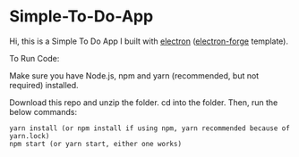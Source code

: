 # Simple-To-Do-App

Hi, this is a Simple To Do App I built with [electron][2] ([electron-forge][1] template). 

To Run Code:

Make sure you have Node.js, npm and yarn (recommended, but not required) installed. 

Download this repo and unzip the folder. cd into the folder. Then, run the below 
commands:

```
yarn install (or npm install if using npm, yarn recommended because of yarn.lock)
npm start (or yarn start, either one works)
```


   [1]: https://github.com/electron-userland/electron-forge
   [2]: https://www.electronjs.org/
